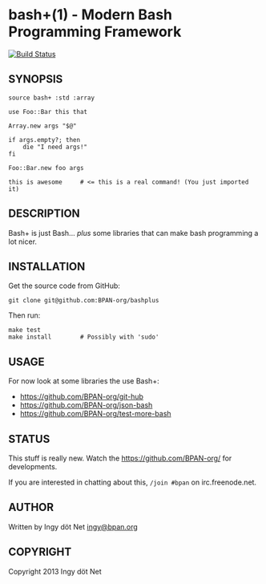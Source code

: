 bash+(1) - Modern Bash Programming Framework
============================================

[![Build Status](https://travis-ci.org/ingydotnet/bashplus.png?branch=master)](https://travis-ci.org/ingydotnet/bashplus)

## SYNOPSIS

    source bash+ :std :array

    use Foo::Bar this that

    Array.new args "$@"

    if args.empty?; then
        die "I need args!"
    fi

    Foo::Bar.new foo args

    this is awesome     # <= this is a real command! (You just imported it)

## DESCRIPTION

Bash+ is just Bash... *plus* some libraries that can make bash programming a
lot nicer.

## INSTALLATION

Get the source code from GitHub:

    git clone git@github.com:BPAN-org/bashplus

Then run:

    make test
    make install        # Possibly with 'sudo'

## USAGE

For now look at some libraries the use Bash+:

* https://github.com/BPAN-org/git-hub
* https://github.com/BPAN-org/json-bash
* https://github.com/BPAN-org/test-more-bash

## STATUS

This stuff is really new. Watch the https://github.com/BPAN-org/ for
developments.

If you are interested in chatting about this, `/join #bpan` on
irc.freenode.net.

## AUTHOR

Written by Ingy döt Net <ingy@bpan.org>

## COPYRIGHT

Copyright 2013 Ingy döt Net
